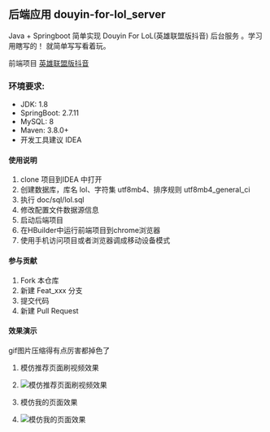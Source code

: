 ## 后端应用 douyin-for-lol_server
 Java + Springboot 简单实现 Douyin For LoL(英雄联盟版抖音) 后台服务 。学习用瞎写的！
就简单写写看着玩。
 
前端项目 [英雄联盟版抖音](https://github.com/HuangZhongYao/douyin-for-LoL)

### 环境要求:
+ JDK: 1.8
+ SpringBoot: 2.7.11
+ MySQL: 8
+ Maven: 3.8.0+
+ 开发工具建议 IDEA

#### 使用说明

1.  clone 项目到IDEA 中打开
2.  创建数据库，库名 lol、字符集 utf8mb4、排序规则 utf8mb4_general_ci
3.  执行 doc/sql/lol.sql 
4.  修改配置文件数据源信息
4.  启动后端项目
5.  在HBuilder中运行前端项目到chrome浏览器
6.  使用手机访问项目或者浏览器调成移动设备模式

#### 参与贡献

1.  Fork 本仓库
2.  新建 Feat_xxx 分支
3.  提交代码
4.  新建 Pull Request

#### 效果演示
gif图片压缩得有点厉害都掉色了

1. 模仿推荐页面刷视频效果 
2. ![模仿推荐页面刷视频效果](doc/static/主页.gif)

3. 模仿我的页面效果 
4. ![模仿我的页面效果](doc/static/我的.gif)
